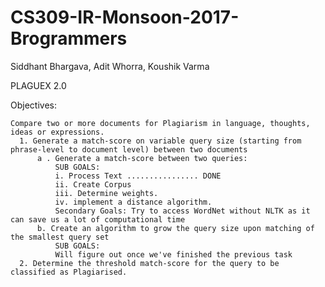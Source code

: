 # CS309-IR-Monsoon-2017-Brogrammers
Siddhant Bhargava, Adit Whorra, Koushik Varma 


PLAGUEX 2.0


   Objectives:

    Compare two or more documents for Plagiarism in language, thoughts, ideas or expressions.
      1. Generate a match-score on variable query size (starting from phrase-level to document level) between two documents
          a . Generate a match-score between two queries:
              SUB GOALS:
              i. Process Text ................ DONE
              ii. Create Corpus
              iii. Determine weights.
              iv. implement a distance algorithm.
              Secondary Goals: Try to access WordNet without NLTK as it can save us a lot of computational time 
          b. Create an algorithm to grow the query size upon matching of the smallest query set
              SUB GOALS: 
              Will figure out once we've finished the previous task
      2. Determine the threshold match-score for the query to be classified as Plagiarised.
  

